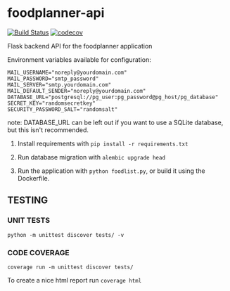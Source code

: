 # foodplanner-api

[![Build Status](https://travis-ci.org/pppontusw/foodplanner-api.svg?branch=master)](https://travis-ci.org/pppontusw/foodplanner-api)
[![codecov](https://codecov.io/gh/pppontusw/foodplanner-api/branch/master/graph/badge.svg)](https://codecov.io/gh/pppontusw/foodplanner-api)

Flask backend API for the foodplanner application

Environment variables available for configuration:

```env
MAIL_USERNAME="noreply@yourdomain.com"
MAIL_PASSWORD="smtp_password"
MAIL_SERVER="smtp.yourdomain.com"
MAIL_DEFAULT_SENDER="noreply@yourdomain.com"
DATABASE_URL="postgresql://pg_user:pg_password@pg_host/pg_database"
SECRET_KEY="randomsecretkey"
SECURITY_PASSWORD_SALT="randomsalt"
```

note: DATABASE_URL can be left out if you want to use a SQLite database, but this isn't recommended.

1. Install requirements with `pip install -r requirements.txt`

2. Run database migration with `alembic upgrade head`

3. Run the application with `python foodlist.py`, or build it using the Dockerfile.

## TESTING

### UNIT TESTS

`python -m unittest discover tests/ -v`

### CODE COVERAGE

`coverage run -m unittest discover tests/`

To create a nice html report run `coverage html`
